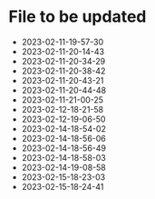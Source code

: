# File to be updated
- 2023-02-11-19-57-30
- 2023-02-11-20-14-43
- 2023-02-11-20-34-29
- 2023-02-11-20-38-42
- 2023-02-11-20-43-21
- 2023-02-11-20-44-48
- 2023-02-11-21-00-25
- 2023-02-12-18-21-58
- 2023-02-12-19-06-50
- 2023-02-14-18-54-02
- 2023-02-14-18-56-06
- 2023-02-14-18-56-49
- 2023-02-14-18-58-03
- 2023-02-14-19-08-58
- 2023-02-15-18-23-03
- 2023-02-15-18-24-41
